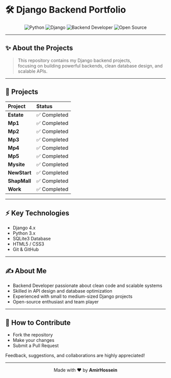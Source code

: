 # 🛠️ Django Backend Portfolio

<div align="center">

![Python](https://img.shields.io/badge/Python-3776AB?style=for-the-badge&logo=python&logoColor=white)
![Django](https://img.shields.io/badge/Django-092E20?style=for-the-badge&logo=django&logoColor=white)
![Backend Developer](https://img.shields.io/badge/Backend-Developer-darkgreen?style=for-the-badge)
![Open Source](https://img.shields.io/badge/Open%20Source-Friendly-ff69b4?style=for-the-badge)

</div>

---

## ✨ About the Projects

> This repository contains my Django backend projects,  
> focusing on building powerful backends, clean database design, and scalable APIs.

---

## 📂 Projects

| Project | Status |
| :--- | :--- |
| **Estate** | ✅ Completed |
| **Mp1** | ✅ Completed  |
| **Mp2** | ✅ Completed |
| **Mp3** | ✅ Completed |
| **Mp4** | ✅ Completed |
| **Mp5** | ✅ Completed |
| **Mysite** | ✅ Completed |
| **NewStart** | ✅ Completed |
| **ShapMall** | ✅ Completed |
| **Work** | ✅ Completed |

---

## ⚡ Key Technologies

- Django 4.x
- Python 3.x
- SQLite3 Database
- HTML5 / CSS3
- Git & GitHub

---

## ✍️ About Me

- Backend Developer passionate about clean code and scalable systems
- Skilled in API design and database optimization
- Experienced with small to medium-sized Django projects
- Open-source enthusiast and team player

---

## 🤝 How to Contribute

- Fork the repository
- Make your changes
- Submit a Pull Request

Feedback, suggestions, and collaborations are highly appreciated!

---

<div align="center">

Made with ❤️ by **AmirHossein**

</div>
